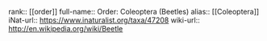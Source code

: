 

rank:: [[order]]
full-name:: Order: Coleoptera (Beetles)
alias:: [[Coleoptera]]
iNat-url:: https://www.inaturalist.org/taxa/47208
wiki-url:: http://en.wikipedia.org/wiki/Beetle